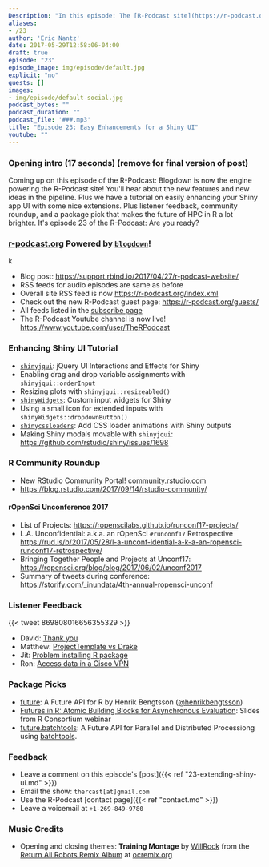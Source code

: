 ```yaml
---
Description: "In this episode: The [R-Podcast site](https://r-podcast.org/) is now powered by [blogdown](https://bookdown.org/yihui/blogdown/)! I give a tour of the new site and outline my next steps to make the production pipeline even more powered by R.  Plus I present a tutorial on enhancing the user interfaces of [shiny](http://shiny.rstudio.com/) applications that pay off for you and your app users, with a video version available on the new R-Podcast [YouTube channel](https://www.youtube.com/user/TheRPodcast).  We round things off with a recap of recent conferences related to R, listener feedback, and package picks that make the _future_ of HPC in R a lot brighter.  I hope you enjoy episode 23 of the R-Podcast!"
aliases:
- /23
author: 'Eric Nantz'
date: 2017-05-29T12:58:06-04:00
draft: true
episode: "23"
episode_image: img/episode/default.jpg
explicit: "no"
guests: []
images:
- img/episode/default-social.jpg
podcast_bytes: ""
podcast_duration: ""
podcast_file: '###.mp3'
title: "Episode 23: Easy Enhancements for a Shiny UI"
youtube: ""
---
```


### Opening intro (17 seconds) (remove for final version of post)

Coming up on this episode of the R-Podcast: Blogdown is now the engine powering the R-Podcast site!  You'll hear about the new features and new ideas in the pipeline.  Plus we have a tutorial on easily enhancing your Shiny app UI with some nice extensions.  Plus listener feedback, community roundup, and a package pick that makes the future of HPC in R a lot brighter.  It's episode 23 of the R-Podcast: Are you ready?

### [r-podcast.org](https://r-podcast.org) Powered by [`blogdown`](https://github.com/rstudio/blogdown)!
k
* Blog post: <https://support.rbind.io/2017/04/27/r-podcast-website/>
* RSS feeds for audio episodes are same as before
* Overall site RSS feed is now <https://r-podcast.org/index.xml>
* Check out the new R-Podcast guest page: <https://r-podcast.org/guests/>
* All feeds listed in the [subscribe page](https://r-podcast.org/subscribe/)
* The R-Podcast Youtube channel is now live! <https://www.youtube.com/user/TheRPodcast>

### Enhancing Shiny UI Tutorial

* [`shinyjqui`](https://yang-tang.github.io/shinyjqui/): jQuery UI Interactions and Effects for Shiny
* Enabling drag and drop variable assignments with `shinyjqui::orderInput`
* Resizing plots with `shinyjqui::resizeabled()`
* [`shinyWidgets`](https://dreamrs.github.io/shinyWidgets/index.html): Custom input widgets for Shiny
* Using a small icon for extended inputs with `shinyWidgets::dropdownButton()`
* [`shinycssloaders`](https://github.com/andrewsali/shinycssloaders): Add CSS loader animations with Shiny outputs
* Making Shiny modals movable with `shinyjqui`: <https://github.com/rstudio/shiny/issues/1698>

### R Community Roundup

* New RStudio Community Portal!  [community.rstudio.com](https://community.rstudio.com)
* <https://blog.rstudio.com/2017/09/14/rstudio-community/>

#### rOpenSci Unconference 2017 

* List of Projects: <https://ropenscilabs.github.io/runconf17-projects/>
* L.A. Unconfidential: a.k.a. an rOpenSci `#runconf17` Retrospective <https://rud.is/b/2017/05/28/l-a-unconf-idential-a-k-a-an-ropensci-runconf17-retrospective/>
* Bringing Together People and Projects at Unconf17: <https://ropensci.org/blog/blog/2017/06/02/unconf2017> 
* Summary of tweets during conference: <https://storify.com/_inundata/4th-annual-ropensci-unconf>

### Listener Feedback

{{< tweet 869808016656355329 >}}

* David: [Thank you](https://pastebin.com/QbbhC1rP)
* Matthew: [ProjectTemplate vs Drake](https://pastebin.com/6VMtC9HD)
* Jit: [Problem installing R package](https://pastebin.com/bze7GLF5)
* Ron: [Access data in a Cisco VPN](https://pastebin.com/c62YJ2ax)

### Package Picks

* [future](https://github.com/HenrikBengtsson/future): A Future API for R by Henrik Bengtsson ([@henrikbengtsson](https://twitter.com/henrikbengtsson))
* [Futures in R: Atomic Building Blocks for Asynchronous Evaluation](http://www.aroma-project.org/share/presentations/BengtssonH_20170511-RConsortium/BengtssonH_20170511-future,RConsortium,flat.pdf): Slides from R Consortium webinar 
* [future.batchtools](https://github.com/HenrikBengtsson/future.batchtools): A Future API for Parallel and Distributed Processiong using [batchtools](https://mllg.github.io/batchtools/).

### Feedback

- Leave a comment on this episode's [post]({{< ref "23-extending-shiny-ui.md" >}})
- Email the show: `thercast[at]gmail.com`
- Use the R-Podcast [contact page]({{< ref "contact.md" >}})
- Leave a voicemail at `+1-269-849-9780`

### Music Credits

- Opening and closing themes: __Training Montage__ by [WillRock](http://ocremix.org/artist/5043/willrock)  from the [Return All Robots Remix Album](http://ocremix.org/events/returnallrobots/) at [ocremix.org](http://ocremix.org/)
